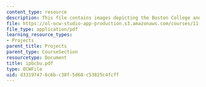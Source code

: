 ```yaml
---
content_type: resource
description: This file contains images depicting the Boston College and Boston University.
file: https://ol-ocw-studio-app-production.s3.amazonaws.com/courses/11-332j-urban-design-fall-2003/d33197476c6bc38f5d68c53825c4fcff_ipbcbu.pdf
file_type: application/pdf
learning_resource_types:
- Projects
parent_title: Projects
parent_type: CourseSection
resourcetype: Document
title: ipbcbu.pdf
type: OCWFile
uid: d3319747-6c6b-c38f-5d68-c53825c4fcff
---
```

